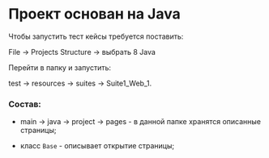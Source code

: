 # Проект основан на Java

Чтобы запустить тест кейсы требуется поставить:

File -> Projects Structure -> выбрать 8 Java

Перейти в папку и запустить:

test -> resources -> suites -> Suite1_Web_1.


### Состав:

* main -> java -> project -> pages - в данной папке хранятся описанные страницы;

* класс `Base` - описывает открытие страницы;



    